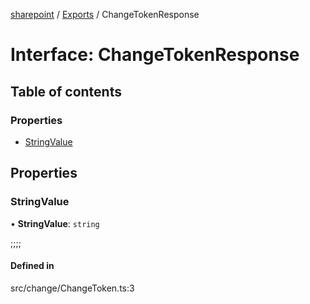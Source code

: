 [sharepoint](../README.md) / [Exports](../modules.md) / ChangeTokenResponse

# Interface: ChangeTokenResponse

## Table of contents

### Properties

- [StringValue](ChangeTokenResponse.md#stringvalue)

## Properties

### StringValue

• **StringValue**: `string`

<version>;<scopeKind>;<scopeGuid>;<changeTimeTicks>;<changeNumber>

#### Defined in

src/change/ChangeToken.ts:3
